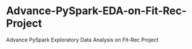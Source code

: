 # Advance-PySpark-EDA-on-Fit-Rec-Project
Advance PySpark Exploratory Data Analysis on Fit-Rec Project
